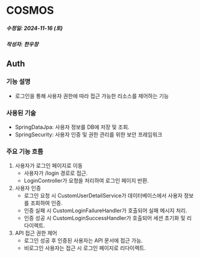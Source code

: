 # COSMOS
##### 수정일: 2024-11-16 (토)
##### 작성자: 한우창

## Auth

### 기능 설명
- 로그인을 통해 사용자 권한에 따라 접근 가능한 리소스를 제어하는 기능

### 사용된 기술
- SpringDataJpa: 사용자 정보를 DB에 저장 및 조회.
- SpringSecurity: 사용자 인증 및 권한 관리를 위한 보안 프레임워크

### 주요 기능 흐름
1. 사용자가 로그인 페이지로 이동
   - 사용자가 /login 경로로 접근.
   - LoginController가 요청을 처리하여 로그인 페이지 반환.
2. 사용자 인증
   - 로그인 요청 시 CustomUserDetailService가 데이터베이스에서 사용자 정보를 조회하여 인증.
   - 인증 실패 시 CustomLoginFailureHandler가 호출되어 실패 메시지 처리.
   - 인증 성공 시 CustomLoginSuccessHandler가 호출되어 세션 초기화 및 리다이렉트.
3. API 접근 권한 제어
   - 로그인 성공 후 인증된 사용자는 API 문서에 접근 가능.
   - 비로그인 사용자는 접근 시 로그인 페이지로 리다이렉트.







